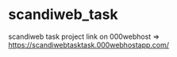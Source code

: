 # scandiweb_task
scandiweb task
project link on 000webhost  =>   https://scandiwebtasktask.000webhostapp.com/
